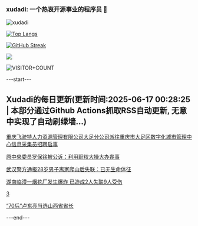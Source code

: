 ### xudadi: 一个热衷开源事业的程序员 👋

![xudadi](https://github-readme-stats-git-masterorgs-github-readme-stats-team.vercel.app/api?username=xudadi)

[![Top Langs](https://github-readme-stats.vercel.app/api/top-langs/?username=xudadi)](https://github.com/anuraghazra/github-readme-stats)

[![GitHub Streak](https://streak-stats.demolab.com?user=xudadi&locale=zh_Hans)](https://git.io/streak-stats)

![](https://raw.githubusercontent.com/xudadi/xudadi/main/assets/github-contribution-grid-snake.svg)

![VISITOR+COUNT](https://komarev.com/ghpvc/?username=xudadi&label=VISITOR+COUNT)


---start---

## Xudadi的每日更新(更新时间:2025-06-17 00:28:25 | 本部分通过Github Actions抓取RSS自动更新, 无意中实现了自动刷绿墙...)

[​重庆飞驶特人力资源管理有限公司大足分公司派往重庆市大足区数字化城市管理中心信息采集员招聘启事](https://www.gongkaoleida.com/article/2454790)

[原中央委员罗保铭被公诉：利用职权大操大办丧事](https://m.163.com/news/article/K265AL16055040N3.html)

[武汉警方通报28岁男子离家爬山后失联：已无生命体征](https://m.163.com/news/article/K268Q7F80001899O.html)

[湖南临澧一烟花厂发生爆炸 已造成2人失联9人受伤](https://m.163.com/news/article/K266LTLD0001899O.html)

[3](https://m.163.com/touch/news/sub/domestic)

[“70后”卢东亮当选山西省省长](https://m.163.com/news/article/K264DBE10001899N.html)

---end---
